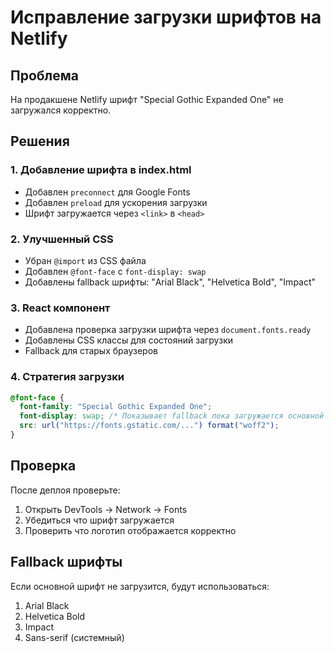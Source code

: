 # Исправление загрузки шрифтов на Netlify

## Проблема

На продакшене Netlify шрифт "Special Gothic Expanded One" не загружался корректно.

## Решения

### 1. Добавление шрифта в index.html

- Добавлен `preconnect` для Google Fonts
- Добавлен `preload` для ускорения загрузки
- Шрифт загружается через `<link>` в `<head>`

### 2. Улучшенный CSS

- Убран `@import` из CSS файла
- Добавлен `@font-face` с `font-display: swap`
- Добавлены fallback шрифты: "Arial Black", "Helvetica Bold", "Impact"

### 3. React компонент

- Добавлена проверка загрузки шрифта через `document.fonts.ready`
- Добавлены CSS классы для состояний загрузки
- Fallback для старых браузеров

### 4. Стратегия загрузки

```css
@font-face {
  font-family: "Special Gothic Expanded One";
  font-display: swap; /* Показывает fallback пока загружается основной шрифт */
  src: url("https://fonts.gstatic.com/...") format("woff2");
}
```

## Проверка

После деплоя проверьте:

1. Открыть DevTools → Network → Fonts
2. Убедиться что шрифт загружается
3. Проверить что логотип отображается корректно

## Fallback шрифты

Если основной шрифт не загрузится, будут использоваться:

1. Arial Black
2. Helvetica Bold
3. Impact
4. Sans-serif (системный)
